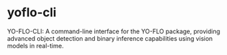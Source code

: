 # yoflo-cli
 YO-FLO-CLI: A command-line interface for the YO-FLO package, providing advanced object detection and binary inference capabilities using vision models in real-time.
